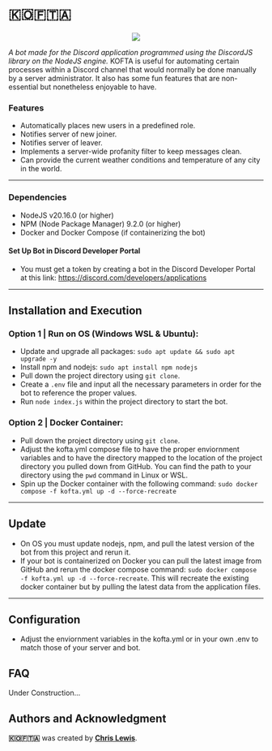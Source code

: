 # **​🇰​​🇴​​🇫​​🇹​​🇦**

<p align="center">
  <img src="https://github.com/user-attachments/assets/65c0c79c-347b-4960-8f83-06c038a468e7" />
</p>

_A bot made for the Discord application programmed using the DiscordJS library on the NodeJS engine._
KOFTA is useful for automating certain processes within a Discord channel that would normally be done manually by a server administrator. It also has some fun features that are non-essential but nonetheless enjoyable to have.

### **Features**

- Automatically places new users in a predefined role.
- Notifies server of new joiner.
- Notifies server of leaver.
- Implements a server-wide profanity filter to keep messages clean.
- Can provide the current weather conditions and temperature of any city in the world.

---

### **Dependencies**

- NodeJS v20.16.0 (or higher)
- NPM (Node Package Manager) 9.2.0 (or higher)
- Docker and Docker Compose (if containerizing the bot)

#### Set Up Bot in Discord Developer Portal

- You must get a token by creating a bot in the Discord Developer Portal at this link: https://discord.com/developers/applications

---

## **Installation and Execution**

### Option 1 | Run on OS (Windows WSL & Ubuntu):

- Update and upgrade all packages: `sudo apt update && sudo apt upgrade -y`
- Install npm and nodejs: `sudo apt install npm nodejs`
- Pull down the project directory using `git clone`.
- Create a `.env` file and input all the necessary parameters in order for the bot to reference the proper values.
- Run `node index.js` within the project directory to start the bot.

### Option 2 | Docker Container:

- Pull down the project directory using `git clone`.
- Adjust the kofta.yml compose file to have the proper enviornment variables and to have the directory mapped to the location of the project directory you pulled down from GitHub. You can find the path to your directory using the `pwd` command in Linux or WSL.
- Spin up the Docker container with the following command: `sudo docker compose -f kofta.yml up -d --force-recreate`

---

## **Update**

- On OS you must update nodejs, npm, and pull the latest version of the bot from this project and rerun it.
- If your bot is containerized on Docker you can pull the latest image from GitHub and rerun the docker compose command: `sudo docker compose -f kofta.yml up -d --force-recreate`. This will recreate the existing docker container but by pulling the latest data from the application files.

---

## **Configuration**

- Adjust the enviornment variables in the kofta.yml or in your own .env to match those of your server and bot.

## **FAQ**

Under Construction...

## **Authors and Acknowledgment**

**​🇰​​🇴​​🇫​​🇹​​🇦** was created by **[Chris Lewis](https://github.com/Chris-LewisI)**.
